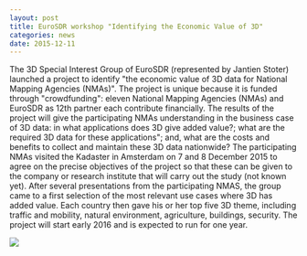 ```yaml
---
layout: post
title: EuroSDR workshop "Identifying the Economic Value of 3D"
categories: news
date: 2015-12-11
---
```


The 3D Special Interest Group of EuroSDR (represented by Jantien Stoter) launched a project to identify "the economic value of 3D data for National Mapping Agencies (NMAs)". The project is unique because it is funded through "crowdfunding": eleven National Mapping Agencies (NMAs) and EuroSDR as 12th partner each contribute financially. The results of the project will give the participating NMAs understanding in the business case of 3D data: in what applications does 3D give added value?; what are the required 3D data for these applications"; and, what are the costs and benefits to collect and maintain these 3D data nationwide? 
The participating NMAs visited the Kadaster in Amsterdam on 7 and 8 December 2015 to agree on the precise objectives of the project so that these can be given to the company or research institute that will carry out the study (not known yet).
After several presentations from the participating NMAS, the group came to a first selection of the most relevant use cases where 3D has added value. Each country then gave his or her top five 3D theme, including traffic and mobility, natural environment, agriculture, buildings, security. 
The project will start early 2016 and is expected to run for one year. 

<img src="{{ site.baseurl }}/img/2015/3DSIG.JPG"/>
